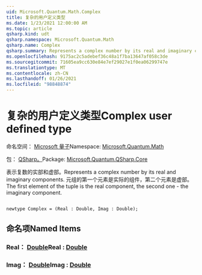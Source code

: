 ```yaml
---
uid: Microsoft.Quantum.Math.Complex
title: 复杂的用户定义类型
ms.date: 1/23/2021 12:00:00 AM
ms.topic: article
qsharp.kind: udt
qsharp.namespace: Microsoft.Quantum.Math
qsharp.name: Complex
qsharp.summary: Represents a complex number by its real and imaginary components. The first element of the tuple is the real component, the second one - the imaginary component.
ms.openlocfilehash: 9175ac2c5adebef36c48a1f7ba13647af058c3de
ms.sourcegitcommit: 71605ea9cc630e84e7ef29027e1f0ea06299747e
ms.translationtype: MT
ms.contentlocale: zh-CN
ms.lasthandoff: 01/26/2021
ms.locfileid: "98848874"
---
```

# <a name="complex-user-defined-type"></a><span data-ttu-id="56650-102">复杂的用户定义类型</span><span class="sxs-lookup"><span data-stu-id="56650-102">Complex user defined type</span></span>

<span data-ttu-id="56650-103">命名空间： [Microsoft 量子](xref:Microsoft.Quantum.Math)</span><span class="sxs-lookup"><span data-stu-id="56650-103">Namespace: [Microsoft.Quantum.Math](xref:Microsoft.Quantum.Math)</span></span>

<span data-ttu-id="56650-104">包： [QSharp。](https://nuget.org/packages/Microsoft.Quantum.QSharp.Core)</span><span class="sxs-lookup"><span data-stu-id="56650-104">Package: [Microsoft.Quantum.QSharp.Core](https://nuget.org/packages/Microsoft.Quantum.QSharp.Core)</span></span>


<span data-ttu-id="56650-105">表示复数的实部和虚部。</span><span class="sxs-lookup"><span data-stu-id="56650-105">Represents a complex number by its real and imaginary components.</span></span>
<span data-ttu-id="56650-106">元组的第一个元素是实际的组件，第二个元素是虚部。</span><span class="sxs-lookup"><span data-stu-id="56650-106">The first element of the tuple is the real component, the second one - the imaginary component.</span></span>

```qsharp

newtype Complex = (Real : Double, Imag : Double);
```



## <a name="named-items"></a><span data-ttu-id="56650-107">命名项</span><span class="sxs-lookup"><span data-stu-id="56650-107">Named Items</span></span>

### <a name="real--double"></a><span data-ttu-id="56650-108">Real： [Double](xref:microsoft.quantum.lang-ref.double)</span><span class="sxs-lookup"><span data-stu-id="56650-108">Real : [Double](xref:microsoft.quantum.lang-ref.double)</span></span>


### <a name="imag--double"></a><span data-ttu-id="56650-109">Imag： [Double](xref:microsoft.quantum.lang-ref.double)</span><span class="sxs-lookup"><span data-stu-id="56650-109">Imag : [Double](xref:microsoft.quantum.lang-ref.double)</span></span>

